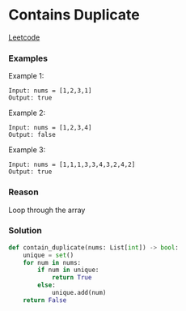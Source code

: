 # Contains Duplicate

[Leetcode](https://leetcode.com/problems/contains-duplicate/)

### Examples

Example 1:

```
Input: nums = [1,2,3,1]
Output: true
```

Example 2:

```
Input: nums = [1,2,3,4]
Output: false
```

Example 3:

```
Input: nums = [1,1,1,3,3,4,3,2,4,2]
Output: true
```

### Reason

Loop through the array

### Solution

```python
def contain_duplicate(nums: List[int]) -> bool:
    unique = set()
    for num in nums:
        if num in unique:
            return True
        else:
            unique.add(num)
    return False
```

